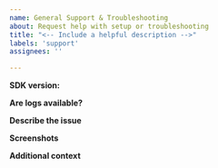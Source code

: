 ```yaml
---
name: General Support & Troubleshooting
about: Request help with setup or troubleshooting
title: "<-- Include a helpful description -->"
labels: 'support'
assignees: ''

---
```


<!-- For time-sensitive or urgent requests, reach out to our Technical Support team at win@customer.io with the details below instead of submitting an issue here.  -->

**SDK version:** <!--The SDK version that you're currently using.-->

**Are logs available?** 
<!-- Enable logs by using `CustomerIO.config {$0.logLevel = .debug}` when initializing the CustomerIO SDK. Attach the logs to this issue (make sure to sanitize any keys before attaching) or send them to win@customer.io to help with troubleshooting (with a link to this issue for easy reference).-->

**Describe the issue**
<!-- A clear and concise description of the issue. -->

**Screenshots**
<!-- If applicable, add screenshots to help explain your problem. -->

**Additional context**
<!-- Add any other context about the problem here, including links to any campaigns, broadcasts, or profiles related to this bug. If it's required or relevant, include code! -->
